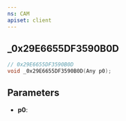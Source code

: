 ```yaml
---
ns: CAM
apiset: client
---
```

## _0x29E6655DF3590B0D

```c
// 0x29E6655DF3590B0D
void _0x29E6655DF3590B0D(Any p0);
```


## Parameters
* **p0**:



